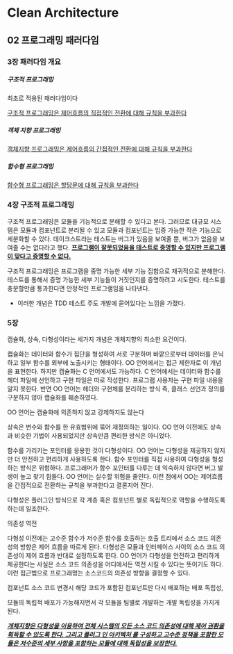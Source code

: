 # Clean Architecture

## 02 프로그래밍 패러다임

### 3장 패러다임 개요

##### 구조적 프로그래밍

최초로 적용된 패러다임이다

<u>구조적 프로그래밍은 제어흐름의 직접적인 전환에 대해 규칙을 부과한다</u>

##### 객체 지향 프로그래밍

<u>객체지향 프로그래밍은 제어흐름의 간접적인 전환에 대해 규칙을 부과한다</u>

##### 함수형 프로그래밍

<u>함수형 프로그래밍은 할당문에 대해 규칙을 부과한다</u>

### 4장 구조적 프로그래밍

구조적 프로그래밍은 모듈을 기능적으로 분해할 수 있다고 본다. 그러므로 대규모 시스템은 모듈과 컴포넌트로 분리될 수 있고 모듈과 컴포넌트는 입증 가능한 작은 기능으로 세분화할 수 있다. 데이크스트라는 테스트는 버그가 있음을 보여줄 뿐, 버그가 없음을 보여줄 수는 없다라고 했다. **<u>프로그램이 잘못되었음을 테스트로 증명할 수 있지만 프로그램이 맞다고 증명할 수 없다.</u>**  

구조적 프로그래밍은 프로그램을 중명 가능한 세부 기능 집합으로 재귀적으로 분해한다. 테스트를 통해서 증명 가능한 세부 기능들이 거짓인지를 증명하려고 시도한다. 테스트를 충분할만큼 통과한다면 안정적인 프로그램임을 나타낸다.

- 이러한 개념은 TDD 테스트 주도 개발에 묻어있다는 느낌을 가졌다.

### 5장 

캡슐화, 상속, 다형성이라는 세가지 개념은 개체지향의 최소한 요건이다. 

캡슐화는 데이터와 함수가 집단을 형성하여 서로 구분하며 바깥으로부터 데이터를 은닉하고 일부 함수를 외부에 노출시키는 형태이다. OO 언어에서는 접근 제한자로 이 개념을 표현한다. 하지만 캡슐화는 C 언어에서도 가능하다. C 언어에서는 데이터와 함수를 헤더 파일에 선언하고 구현 파일은 따로 작성한다. 프로그램 사용자는 구현 파일 내용을 알지 못한다. 반면 OO 언어는 헤더와 구현체를 분리하는 방식 즉, 클래스 선언과 정의를 구분하지 않아 캡슐화를 훼손하였다. 

OO 언어는 캡슐화에 의존하지 않고 강제하지도 않는다

상속은 변수와 함수를 한 유효범위에 묶어 재정의하는 일이다. OO 언어 이전에도 상속과 비슷한 기법이 사용되었지만 상속만큼 편리한 방식은 아니었다.

함수를 가리키는 포인터를 응용한 것이 다형성이다. OO 언어는 다형성을 제공하지 않지만 더 안전하고 편리하게 사용하도록 한다. 함수 포인터를 직접 사용하여 다형성을 형성하는 방식은 위험하다. 프로그래머가 함수 포인터를 다루는 데 익숙하지 않다면 버그 발생이 높고 찾기 힘들다. OO 언어는 실수할 위험을 줄인다. 이런 점에서 OO는 제어흐름을 간접적으로 전환하는 규칙을 부과한다고 결론지어 진다.

다형성은 플러그인 방식으로 각 계층 혹은 컴포넌트 별로 독립적으로 역할을 수행하도록 하는데 일조한다.

의존성 역전 

다형성 이전에는 고수준 함수가 저수준 함수를 호출하는 호출 트리에서 소스 코드 의존성의 방향은 제어 흐름을 따르게 된다. 다형성은 모듈과 인터페이스 사이의 소스 코드 의존성이 제어 흐름과 반대로 설정하도록 한다. OO 언어가 다형성을 안전하고 편리하게 제공한다는 사실은 소스 코드 의존성을 어디에서든 역전 시킬 수 있다는 뜻이기도 하다. 이런 접근법으로 프로그래멍는 소스코드의 의존성 방향을 결정할 수 있다.

컴포넌트 소스 코드 변경시 해당 코드가 포함된 컴포넌트만 다시 배포하는 배포 독립성,

모듈의 독립적 배포가 가능해지면서 각 모듈을 팀별로 개발하는 개발 독립성을 가지게 된다.

*<u>**개체지향은 다형성을 이용하여 전체 시스템의 모든 소스 코드 의존성에 대해 제어 권환을 획득할 수 있도록 한다. 그리고 플러그 인 아키텍처 를 구성하고 고수준 정책을 포함한 모듈은 저수준의 세부 사항을 포함하는 모듈에 대해 독립성을 보장한다.**</u>*

